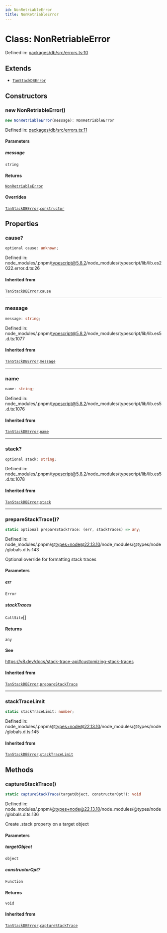 ```yaml
---
id: NonRetriableError
title: NonRetriableError
---
```


<!-- DO NOT EDIT: this page is autogenerated from the type comments -->

# Class: NonRetriableError

Defined in: [packages/db/src/errors.ts:10](https://github.com/TanStack/db/blob/main/packages/db/src/errors.ts#L10)

## Extends

- [`TanStackDBError`](../tanstackdberror.md)

## Constructors

### new NonRetriableError()

```ts
new NonRetriableError(message): NonRetriableError
```

Defined in: [packages/db/src/errors.ts:11](https://github.com/TanStack/db/blob/main/packages/db/src/errors.ts#L11)

#### Parameters

##### message

`string`

#### Returns

[`NonRetriableError`](../nonretriableerror.md)

#### Overrides

[`TanStackDBError`](../tanstackdberror.md).[`constructor`](../TanStackDBError.md#constructors)

## Properties

### cause?

```ts
optional cause: unknown;
```

Defined in: node\_modules/.pnpm/typescript@5.8.2/node\_modules/typescript/lib/lib.es2022.error.d.ts:26

#### Inherited from

[`TanStackDBError`](../tanstackdberror.md).[`cause`](../TanStackDBError.md#cause)

***

### message

```ts
message: string;
```

Defined in: node\_modules/.pnpm/typescript@5.8.2/node\_modules/typescript/lib/lib.es5.d.ts:1077

#### Inherited from

[`TanStackDBError`](../tanstackdberror.md).[`message`](../TanStackDBError.md#message-1)

***

### name

```ts
name: string;
```

Defined in: node\_modules/.pnpm/typescript@5.8.2/node\_modules/typescript/lib/lib.es5.d.ts:1076

#### Inherited from

[`TanStackDBError`](../tanstackdberror.md).[`name`](../TanStackDBError.md#name)

***

### stack?

```ts
optional stack: string;
```

Defined in: node\_modules/.pnpm/typescript@5.8.2/node\_modules/typescript/lib/lib.es5.d.ts:1078

#### Inherited from

[`TanStackDBError`](../tanstackdberror.md).[`stack`](../TanStackDBError.md#stack)

***

### prepareStackTrace()?

```ts
static optional prepareStackTrace: (err, stackTraces) => any;
```

Defined in: node\_modules/.pnpm/@types+node@22.13.10/node\_modules/@types/node/globals.d.ts:143

Optional override for formatting stack traces

#### Parameters

##### err

`Error`

##### stackTraces

`CallSite`[]

#### Returns

`any`

#### See

https://v8.dev/docs/stack-trace-api#customizing-stack-traces

#### Inherited from

[`TanStackDBError`](../tanstackdberror.md).[`prepareStackTrace`](../TanStackDBError.md#preparestacktrace)

***

### stackTraceLimit

```ts
static stackTraceLimit: number;
```

Defined in: node\_modules/.pnpm/@types+node@22.13.10/node\_modules/@types/node/globals.d.ts:145

#### Inherited from

[`TanStackDBError`](../tanstackdberror.md).[`stackTraceLimit`](../TanStackDBError.md#stacktracelimit)

## Methods

### captureStackTrace()

```ts
static captureStackTrace(targetObject, constructorOpt?): void
```

Defined in: node\_modules/.pnpm/@types+node@22.13.10/node\_modules/@types/node/globals.d.ts:136

Create .stack property on a target object

#### Parameters

##### targetObject

`object`

##### constructorOpt?

`Function`

#### Returns

`void`

#### Inherited from

[`TanStackDBError`](../tanstackdberror.md).[`captureStackTrace`](../TanStackDBError.md#capturestacktrace)

